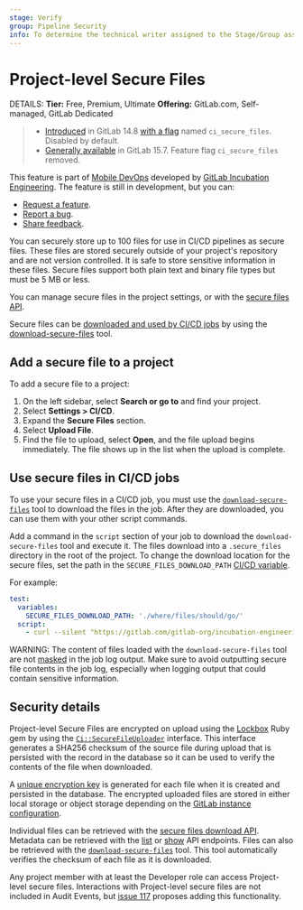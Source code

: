 ```yaml
---
stage: Verify
group: Pipeline Security
info: To determine the technical writer assigned to the Stage/Group associated with this page, see https://handbook.gitlab.com/handbook/product/ux/technical-writing/#assignments
---
```


# Project-level Secure Files

DETAILS:
**Tier:** Free, Premium, Ultimate
**Offering:** GitLab.com, Self-managed, GitLab Dedicated

> - [Introduced](https://gitlab.com/gitlab-org/gitlab/-/merge_requests/78227) in GitLab 14.8 [with a flag](../../administration/feature_flags.md) named `ci_secure_files`. Disabled by default.
> - [Generally available](https://gitlab.com/gitlab-org/gitlab/-/issues/350748) in GitLab 15.7. Feature flag `ci_secure_files` removed.

This feature is part of [Mobile DevOps](../mobile_devops.md) developed by [GitLab Incubation Engineering](https://handbook.gitlab.com/handbook/engineering/development/incubation/).
The feature is still in development, but you can:

- [Request a feature](https://gitlab.com/gitlab-org/incubation-engineering/mobile-devops/feedback/-/issues/new?issuable_template=feature_request).
- [Report a bug](https://gitlab.com/gitlab-org/incubation-engineering/mobile-devops/feedback/-/issues/new?issuable_template=report_bug).
- [Share feedback](https://gitlab.com/gitlab-org/incubation-engineering/mobile-devops/feedback/-/issues/new?issuable_template=general_feedback).

You can securely store up to 100 files for use in CI/CD pipelines as secure files. These files are stored securely outside of your project's repository and are not version controlled. It is safe to store sensitive information in these files. Secure files support both plain text and binary file types but must be 5 MB or less.

You can manage secure files in the project settings, or with the [secure files API](../../api/secure_files.md).

Secure files can be [downloaded and used by CI/CD jobs](#use-secure-files-in-cicd-jobs)
by using the [download-secure-files](https://gitlab.com/gitlab-org/incubation-engineering/mobile-devops/download-secure-files)
tool.

## Add a secure file to a project

To add a secure file to a project:

1. On the left sidebar, select **Search or go to** and find your project.
1. Select **Settings > CI/CD**.
1. Expand the **Secure Files** section.
1. Select **Upload File**.
1. Find the file to upload, select **Open**, and the file upload begins immediately.
   The file shows up in the list when the upload is complete.

## Use secure files in CI/CD jobs

To use your secure files in a CI/CD job, you must use the [`download-secure-files`](https://gitlab.com/gitlab-org/incubation-engineering/mobile-devops/download-secure-files)
tool to download the files in the job. After they are downloaded, you can use them
with your other script commands.

Add a command in the `script` section of your job to download the `download-secure-files` tool
and execute it. The files download into a `.secure_files` directory in the root of the project.
To change the download location for the secure files, set the path in the `SECURE_FILES_DOWNLOAD_PATH`
[CI/CD variable](../variables/index.md).

For example:

```yaml
test:
  variables:
    SECURE_FILES_DOWNLOAD_PATH: './where/files/should/go/'
  script:
    - curl --silent "https://gitlab.com/gitlab-org/incubation-engineering/mobile-devops/download-secure-files/-/raw/main/installer" | bash
```

WARNING:
The content of files loaded with the `download-secure-files` tool are not [masked](../variables/index.md#mask-a-cicd-variable)
in the job log output. Make sure to avoid outputting secure file contents in the job log,
especially when logging output that could contain sensitive information.

## Security details

Project-level Secure Files are encrypted on upload using the [Lockbox](https://github.com/ankane/lockbox)
Ruby gem by using the [`Ci::SecureFileUploader`](https://gitlab.com/gitlab-org/gitlab/-/blob/master/app/uploaders/ci/secure_file_uploader.rb)
interface. This interface generates a SHA256 checksum of the source file during upload
that is persisted with the record in the database so it can be used to verify the contents
of the file when downloaded.

A [unique encryption key](https://gitlab.com/gitlab-org/gitlab/-/blob/master/app/models/ci/secure_file.rb#L27)
is generated for each file when it is created and persisted in the database. The encrypted uploaded files
are stored in either local storage or object storage depending on the [GitLab instance configuration](../../administration/secure_files.md).

Individual files can be retrieved with the [secure files download API](../../api/secure_files.md#download-secure-file).
Metadata can be retrieved with the [list](../../api/secure_files.md#list-project-secure-files)
or [show](../../api/secure_files.md#show-secure-file-details) API endpoints. Files can also be retrieved
with the [`download-secure-files`](https://gitlab.com/gitlab-org/incubation-engineering/mobile-devops/download-secure-files)
tool. This tool automatically verifies the checksum of each file as it is downloaded.

Any project member with at least the Developer role can access Project-level secure files.
Interactions with Project-level secure files are not included in Audit Events, but
[issue 117](https://gitlab.com/gitlab-org/incubation-engineering/mobile-devops/readme/-/issues/117)
proposes adding this functionality.
